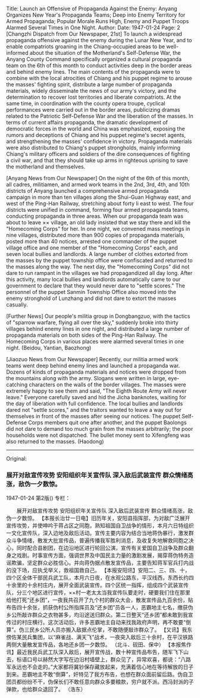 Title: Launch an Offensive of Propaganda Against the Enemy: Anyang Organizes New Year's Propaganda Teams; Deep into Enemy Territory for Armed Propaganda; Popular Morale Runs High, Enemy and Puppet Troops Alarmed Several Times in One Night.
Author:
Date: 1947-01-24
Page: 2
[Changzhi Dispatch from Our Newspaper, 21st] To launch a widespread propaganda offensive against the enemy during the Lunar New Year, and to enable compatriots groaning in the Chiang-occupied areas to be well-informed about the situation of the Motherland's Self-Defense War, the Anyang County Command specifically organized a cultural propaganda team on the 6th of this month to conduct activities deep in the border areas and behind enemy lines. The main contents of the propaganda were to combine with the local atrocities of Chiang and his puppet regime to arouse the masses' fighting spirit, distribute a large number of propaganda materials, widely disseminate the news of our army's victory, and the determination to recover lost territories and liberate compatriots. At the same time, in coordination with the county opera troupe, cyclical performances were carried out in the border areas, publicizing dramas related to the Patriotic Self-Defense War and the liberation of the masses. In terms of current affairs propaganda, the dramatic development of democratic forces in the world and China was emphasized, exposing the rumors and deceptions of Chiang and his puppet regime's secret agents, and strengthening the masses' confidence in victory. Propaganda materials were also distributed to Chiang's puppet strongholds, mainly informing Chiang's military officers and soldiers of the dire consequences of fighting a civil war, and that they should take up arms in righteous uprising to save the motherland and themselves.

[Anyang News from Our Newspaper] On the night of the 6th of this month, all cadres, militiamen, and armed work teams in the 2nd, 3rd, 4th, and 10th districts of Anyang launched a comprehensive armed propaganda campaign in more than ten villages along the Shui-Guan Highway east, and west of the Ping-Han Railway, stretching about forty li east to west. The four districts were unified in command, forming four armed propaganda teams, conducting propaganda in three areas. When our propaganda team was about to leave ×× village, an old lady insisted that we stay there and kill the "Homecoming Corps" for her. In one night, we convened mass meetings in nine villages, distributed more than 900 copies of propaganda materials, posted more than 40 notices, arrested one commander of the puppet village office and one member of the "Homecoming Corps" each, and seven local bullies and landlords. A large number of clothes extorted from the masses by the puppet township office were confiscated and returned to the masses along the way. The next day, the "Homecoming Corps" did not dare to run rampant in the villages we had propagandized all day long. After this activity, many local bullies and landlords automatically came to our government to declare that they would never dare to "settle scores." The personnel of the puppet Sanmin Township Office also moved into the enemy stronghold of Lunzhang and did not dare to extort the masses casually.

[Further News] Our people's militia group in Dongbangzuo, with the tactics of "sparrow warfare, flying all over the sky," suddenly broke into thirty villages behind enemy lines in one night, and distributed a large number of propaganda materials on both sides of the Ping-Han Railway. The Homecoming Corps in various places were alarmed several times in one night.
(Beidou, Yantian, Baozhong)

[Jiaozuo News from Our Newspaper] Recently, our militia armed work teams went deep behind enemy lines and launched a propaganda war. Dozens of kinds of propaganda materials and notices were dropped from the mountains along with the army. Slogans were written in large, eye-catching characters on the walls of the border villages. The masses were extremely happy to see them and said, "The Eighth Route Army will never leave." Everyone carefully saved and hid the Jicha banknotes, waiting for the day of liberation with full confidence. The local bullies and landlords dared not "settle scores," and the traitors wanted to leave a way out for themselves in front of the masses after seeing our notices. The puppet Self-Defense Corps members quit one after another, and the puppet Baolongs did not dare to demand too much grain from the masses arbitrarily; the poor households were not dispatched. The bullet money sent to Xifengfeng was also returned to the masses.
(Haodong)



<hr /> 

Original: 


### 展开对敌宣传攻势  安阳组织年关宣传队  深入敌后武装宣传  群众情绪高涨，敌伪一夕数惊。

1947-01-24
第2版()
专栏：

　　展开对敌宣传攻势
    安阳组织年关宣传队
    深入敌后武装宣传
    群众情绪高涨，敌伪一夕数惊。
    【本报长治廿一日电】旧历年关，安阳县指挥部，为对敌广泛展开宣传攻势，并使呻吟于蒋占区之同胞，熟知祖国自卫战争的情形，本月六日特组织一文化宣传队，深入边地及敌后活动。宣传主要内容为结合当地蒋伪暴行，激发群众斗争情绪，散发大批宣传品，普遍传播我军胜利消息，及收复失地解救同胞之决心，同时配合县剧团，在边沿地区进行轮回公演，宣传有关爱国自卫战争及群众翻身之戏剧。时事宣传方面，强调世界及中国民主力量的激剧发展，揭穿蒋伪特务造谣欺骗，坚定群众必胜信心。并向蒋伪据点散发宣传品，主要告知蒋军官兵打内战的没下场，应执戈举义，救祖国救自己。
    【本报安阳讯】安阳二、三、四、十，四个区全体干部民兵武工队，本月六日夜，在水观公路东，平汉线西，东西长约四十余里的十余村庄内，展开全面武装宣传。四个区统一指挥，组成四个武装宣传队，分三个地区进行宣传，××村一老太太当我宣传队要走时，硬要我们住在那里给他打死“还乡团”，一夜我共召开了九个村的群众大会，散发宣传品九百余份，贴布告四十余张，抓获伪村公所指挥员及“还乡团”员各一人，恶霸地主七名，缴获伪乡公所敲诈群众之衣物甚多，均沿途送归群众。第二日整天“还乡团”都未敢到我宣传过的村庄横行。这次活动后，许多恶霸地主自动来找我政府声明，再不敢要“倒算”。伪三民乡公所人员亦搬入敌据点伦掌，不敢随便敲诈群众了。
    【又讯】我东傍佐某民兵集团，以“麻雀战、满天飞”战术，一夜突入敌后三十余村，在平汉铁路两侧大量散发宣传品，各地还乡团一夕数惊。
    （北斗、砚田、保中）
    【本报焦作讯】最近我民兵武工队深入敌后，展开宣传战，数十种宣传品布告，随军飞下山去，标语口号以赫然大字写在边沿村墙壁上，群众见了，异常欢喜，都说：“八路军永远也不会走的。”大家都将冀钞保存藏放起来，充满着信心地在等待解放的日子到来。恶霸地主不敢“倒算”，奸特见了我方布告，也想在群众面前留后路。伪自卫团员都纷纷不干，伪保长们不敢任意向群众多要粮款，穷户就不派。西冯封派的子弹款，也给群众退回了。
    （浩东）
